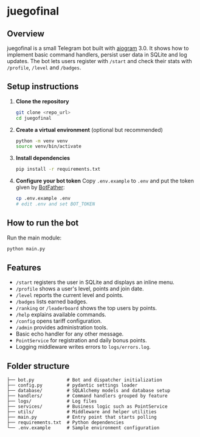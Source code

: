 # juegofinal

## Overview

juegofinal is a small Telegram bot built with [aiogram](https://docs.aiogram.dev/) 3.0. It shows how to implement basic command handlers, persist user data in SQLite and log updates. The bot lets users register with `/start` and check their stats with `/profile`, `/level` and `/badges`.

## Setup instructions

1. **Clone the repository**
   ```bash
   git clone <repo_url>
   cd juegofinal
   ```
2. **Create a virtual environment** (optional but recommended)
   ```bash
   python -m venv venv
   source venv/bin/activate
   ```
3. **Install dependencies**
   ```bash
   pip install -r requirements.txt
   ```
4. **Configure your bot token**
   Copy `.env.example` to `.env` and put the token given by [BotFather](https://t.me/BotFather):
   ```bash
   cp .env.example .env
   # edit .env and set BOT_TOKEN
   ```

## How to run the bot

Run the main module:
```bash
python main.py
```

## Features

- `/start` registers the user in SQLite and displays an inline menu.
- `/profile` shows a user's level, points and join date.
- `/level` reports the current level and points.
- `/badges` lists earned badges.
- `/ranking` or `/leaderboard` shows the top users by points.
- `/help` explains available commands.
- `/config` opens tariff configuration.
- `/admin` provides administration tools.
- Basic echo handler for any other message.
- `PointService` for registration and daily bonus points.
- Logging middleware writes errors to `logs/errors.log`.

## Folder structure

```
├── bot.py            # Bot and dispatcher initialization
├── config.py         # pydantic settings loader
├── database/         # SQLAlchemy models and database setup
├── handlers/         # Command handlers grouped by feature
├── logs/             # Log files
├── services/         # Business logic such as PointService
├── utils/            # Middleware and helper utilities
├── main.py           # Entry point that starts polling
├── requirements.txt  # Python dependencies
└── .env.example      # Sample environment configuration
```

